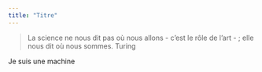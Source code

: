 ```yaml
---
title: "Titre"
---
```


>La science ne nous dit pas où nous allons - c’est le rôle de l’art - ; elle nous dit où nous sommes. Turing

Je suis une machine
